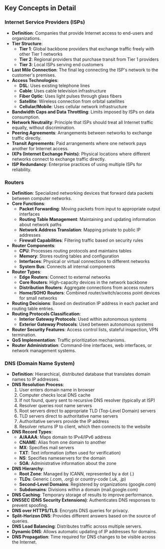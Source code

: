 ## Key Concepts in Detail

### Internet Service Providers (ISPs)
- **Definition**: Companies that provide Internet access to end-users and organizations.
- **Tier Structure**:
  - **Tier 1**: Global backbone providers that exchange traffic freely with other Tier 1 networks
  - **Tier 2**: Regional providers that purchase transit from Tier 1 providers
  - **Tier 3**: Local ISPs serving end customers
- **Last Mile Connection**: The final leg connecting the ISP's network to the customer's premises.
- **Access Technologies**:
  - **DSL**: Uses existing telephone lines
  - **Cable**: Uses cable television infrastructure
  - **Fiber Optic**: Uses light pulses through glass fibers
  - **Satellite**: Wireless connection from orbital satellites
  - **Cellular/Mobile**: Uses cellular network infrastructure
- **Bandwidth Caps and Data Throttling**: Limits imposed by ISPs on data consumption.
- **Network Neutrality**: Principle that ISPs should treat all Internet traffic equally, without discrimination.
- **Peering Agreements**: Arrangements between networks to exchange traffic directly.
- **Transit Agreements**: Paid arrangements where one network pays another for Internet access.
- **IXPs (Internet Exchange Points)**: Physical locations where different networks connect to exchange traffic directly.
- **ISP Redundancy**: Enterprise practices of using multiple ISPs for reliability.

### Routers
- **Definition**: Specialized networking devices that forward data packets between computer networks.
- **Core Functions**:
  - **Packet Forwarding**: Moving packets from input to appropriate output interfaces
  - **Routing Table Management**: Maintaining and updating information about network paths
  - **Network Address Translation**: Mapping private to public IP addresses
  - **Firewall Capabilities**: Filtering traffic based on security rules
- **Router Components**:
  - **CPU**: Processes routing protocols and maintains tables
  - **Memory**: Stores routing tables and configuration
  - **Interfaces**: Physical or virtual connections to different networks
  - **System Bus**: Connects all internal components
- **Router Types**:
  - **Edge Routers**: Connect to external networks
  - **Core Routers**: High-capacity devices in the network backbone
  - **Distribution Routers**: Aggregate connections from access routers
  - **Home/SOHO Routers**: Combined router/switch/access point devices for small networks
- **Routing Decisions**: Based on destination IP address in each packet and routing table entries.
- **Routing Protocols Classification**:
  - **Interior Gateway Protocols**: Used within autonomous systems
  - **Exterior Gateway Protocols**: Used between autonomous systems
- **Router Security Features**: Access control lists, stateful inspection, VPN termination.
- **QoS Implementation**: Traffic prioritization mechanisms.
- **Router Administration**: Command-line interfaces, web interfaces, or network management systems.

### DNS (Domain Name System)
- **Definition**: Hierarchical, distributed database that translates domain names to IP addresses.
- **DNS Resolution Process**:
  1. User enters domain name in browser
  2. Computer checks local DNS cache
  3. If not found, query sent to recursive DNS resolver (typically at ISP)
  4. Resolver queries root name servers
  5. Root servers direct to appropriate TLD (Top-Level Domain) servers
  6. TLD servers direct to authoritative name servers
  7. Authoritative servers provide the IP address
  8. Resolver returns IP to client, which then connects to the website
- **DNS Record Types**:
  - **A/AAAA**: Maps domain to IPv4/IPv6 address
  - **CNAME**: Alias from one domain to another
  - **MX**: Specifies mail servers
  - **TXT**: Text information (often used for verification)
  - **NS**: Specifies nameservers for the domain
  - **SOA**: Administrative information about the zone
- **DNS Hierarchy**:
  - **Root Zone**: Managed by ICANN, represented by a dot (.)
  - **TLDs**: Generic (.com, .org) or country-code (.uk, .jp)
  - **Second-Level Domains**: Registered by organizations (google.com)
  - **Subdomains**: Divisions within a domain (mail.google.com)
- **DNS Caching**: Temporary storage of results to improve performance.
- **DNSSEC (DNS Security Extensions)**: Authenticates DNS responses to prevent spoofing.
- **DNS over HTTPS/TLS**: Encrypts DNS queries for privacy.
- **Split-Horizon DNS**: Provides different answers based on the source of queries.
- **DNS Load Balancing**: Distributes traffic across multiple servers.
- **Dynamic DNS**: Allows automatic updating of IP addresses for domains.
- **DNS Propagation**: Time required for DNS changes to be visible across the Internet.